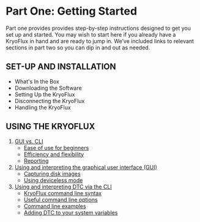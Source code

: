 # Part One: Getting Started

Part one provides provides step-by-step instructions designed to get you set up and started. You may wish to start here if you already have a KryoFlux in hand and are ready to jump in. We’ve included links to relevant sections in part two so you can dip in and out as needed.

## SET-UP AND INSTALLATION

* What's In the Box
* Downloading the Software 
* Setting Up the KryoFlux 
* Disconnecting the KryoFlux 
* Handling the KryoFlux 


## USING THE KRYOFLUX
1. [GUI vs. CLI](/01%20PART%20ONE%20Getting%20Started/02%20USING%20THE%20KRYOFLUX/readme.md)
	* [Ease of use for beginners](/01%20PART%20ONE%20Getting%20Started/02%20USING%20THE%20KRYOFLUX/README.md#ease-of-use-for-beginners)
	* [Efficiency and flexibility](./02%20USING%20THE%20KRYOFLUX/README.md#efficiency-and-flexibility)
	* [Reporting](./02%20USING%20THE%20KRYOFLUX/README.md#reporting)
2. [Using and interpreting the graphical user interface (GUI)](./02%20USING%20THE%20KRYOFLUX/README.md#using-and-interpreting-the-graphical-user-interface-(gui))
	* [Capturing disk images](./02%20USING%20THE%20KRYOFLUX/README.md#capturing-disk-images)
	* [Using deviceless mode](./02%20USING%20THE%20KRYOFLUX/README.md#using-deviceless-mode)
3.	[Using and interpreting DTC via the CLI](./02%20USING%20THE%20KRYOFLUX/README.md#using-and-interpreting-dtc-via-the-cli)
	* [KryoFlux command line syntax](./02%20USING%20THE%20KRYOFLUX/README.md#kryoflux-command-line-syntax)
	* [Useful command line options](./02%20USING%20THE%20KRYOFLUX/README.md#useful-command-line-options)
	* [Command line examples](./02%20USING%20THE%20KRYOFLUX/README.md#command-line-examples)
	* [Adding DTC to your system variables](./02%20USING%20THE%20KRYOFLUX/README.md#adding-dtc-to-your-system-variables)
